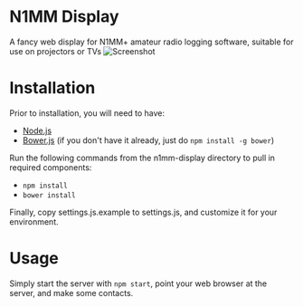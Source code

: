 N1MM Display
============
A fancy web display for N1MM+ amateur radio logging software, suitable for use on projectors or TVs
![Screenshot](/../screenshot/screenshot.png?raw=true "Screenshot")

# Installation
Prior to installation, you will need to have:
- [Node.js](https://nodejs.org/)
- [Bower.js](http://bower.io/) (if you don't have it already, just do `npm install -g bower`)

Run the following commands from the n1mm-display directory to pull in required components:
- `npm install`
- `bower install`

Finally, copy settings.js.example to settings.js, and customize it for your environment.

# Usage
Simply start the server with `npm start`, point your web browser at the server, and make some contacts.
